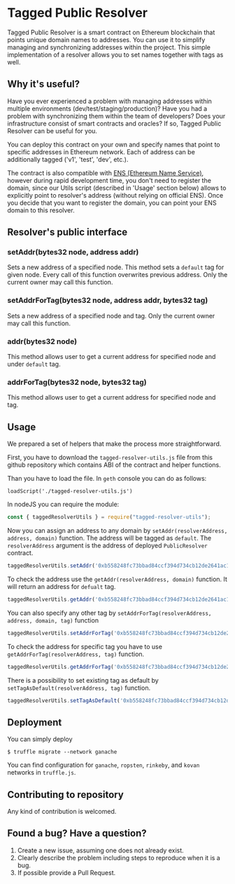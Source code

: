 # Tagged Public Resolver

Tagged Public Resolver is a smart contract on Ethereum blockchain that points unique domain names to addresses. You can use it to simplify managing and synchronizing addresses within the project. This simple implementation of a resolver allows you to set names together with tags as well.

## Why it's useful?

Have you ever experienced a problem with managing addresses within multiple environments (dev/test/staging/production)? Have you had a problem with synchronizing them within the team of developers? Does your infrastructure consist of smart contracts and oracles? If so, Tagged Public Resolver can be useful for you.

You can deploy this contract on your own and specify names that point to specific addresses in Ethereum network. Each of address can be additionally tagged ('v1', 'test', 'dev', etc.).

The contract is also compatible with [ENS (Ethereum Name Service)](https://docs.ens.domains/en/latest/implementers.html#writing-a-resolver), however during rapid development time, you don't need to register the domain, since our Utils script (described in 'Usage' section below) allows to explicitly point to resolver's address (without relying on official ENS). Once you decide that you want to register the domain, you can point your ENS domain to this resolver.

## Resolver's public interface

### setAddr(bytes32 node, address addr)
Sets a new address of a specified node. This method sets a `default` tag for given node. Every call of this function overwrites previous address. Only the current owner may call this function.

### setAddrForTag(bytes32 node, address addr, bytes32 tag)
Sets a new address of a specified node and tag. Only the current owner may call this function.

### addr(bytes32 node)
This method allows user to get a current address for specified node and under `default` tag.

### addrForTag(bytes32 node, bytes32 tag)
This method allows user to get a current address for specified node and tag.

## Usage

We prepared a set of helpers that make the process more straightforward.

First, you have to download the `tagged-resolver-utils.js` file from this github repository which contains ABI of the contract and helper functions.

Than you have to load the file. In `geth` console you can do as follows:

```
loadScript('./tagged-resolver-utils.js')
```

In nodeJS you can require the module:

```js
const { taggedResolverUtils } = require("tagged-resolver-utils");
```

Now you can assign an address to any domain by `setAddr(resolverAddress, address, domain)` function. The address will be tagged as `default`. The `resolverAddress` argument is the address of deployed `PublicResolver` contract.


```js
taggedResolverUtils.setAddr('0xb558248fc73bbad84ccf394d734cb12de2641ac1', 'my-awesome-contract.test.eth', '0x969d74cbffb2ccca12876cd2150199b7866637f5');
```

To check the address use the `getAddr(resolverAddress, domain)` function. It will return an address for `defualt` tag.

```js
taggedResolverUtils.getAddr('0xb558248fc73bbad84ccf394d734cb12de2641ac1', 'my-awesome-contract.test.eth');
```

You can also specify any other tag by `setAddrForTag(resolverAddress, address, domain, tag)` function

```js
taggedResolverUtils.setAddrForTag('0xb558248fc73bbad84ccf394d734cb12de2641ac1', 'my-awesome-contract.test.eth', '0x969d74cbffb2ccca12876cd2150199b7866637f5', 'production');
```

To check the address for specific tag you have to use `getAddrForTag(resolverAddress, tag)` function.

```js
taggedResolverUtils.getAddrForTag('0xb558248fc73bbad84ccf394d734cb12de2641ac1', 'my-awesome-contract.test.eth', 'production');
```

There is a possibility to set existing tag as default by `setTagAsDefault(resolverAddress, tag)` function.

```js
taggedResolverUtils.setTagAsDefault('0xb558248fc73bbad84ccf394d734cb12de2641ac1', 'my-awesome-contract.test.eth', 'v1');
```

## Deployment

You can simply deploy

```
$ truffle migrate --network ganache
```

You can find configuration for `ganache`, `ropsten`, `rinkeby`, and `kovan` networks in `truffle.js`.


## Contributing to repository

Any kind of contribution is welcomed.

## Found a bug? Have a question?

1. Create a new issue, assuming one does not already exist.
2. Clearly describe the problem including steps to reproduce when it is a bug.
3. If possible provide a Pull Request.
